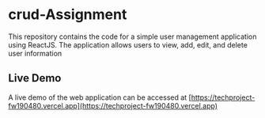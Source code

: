 # crud-Assignment


This repository contains the code for a simple user management application using ReactJS. The application  allows users to view, add, edit, and delete user information
## Live Demo

A live demo of the web application can be accessed at [https://techproject-fw190480.vercel.app](https://techproject-fw190480.vercel.app)
